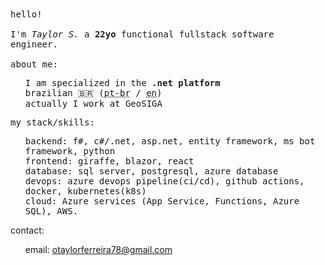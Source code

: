 <samp>
hello! 
<br>
<br>
I'm <i>Taylor S.</i> a <b>22yo</b> functional fullstack software engineer.
<br>
<br>
about me:<br>
<ul>
  I am specialized in the <b>.net platform</b><br>
  brazilian 🇧🇷 (<abbr title="Portuguese - Brazil">pt-br</abbr> / <abbr title="English">en</abbr>)<br>
  actually I work at GeoSIGA
</ul>
  my stack/skills:<br>
<ul> 
  backend: f#, c#/.net, asp.net, entity framework, ms bot framework, python<br>
  frontend: giraffe, blazor, react<br>
  database: sql server, postgresql, azure database<br>
  devops: azure devops pipeline(ci/cd), github actions, docker, kubernetes(k8s) <br>
  cloud: Azure services (App Service, Functions, Azure SQL), AWS.
<br>
</ul>
</samp>
contact:<br>
<ul>
<!-- linkedin: <a href="https://www.linkedin.com/in/taylors42-dev/">Taylor S.</a> <br> -->
  email: <a href="mailto:otalyorferreira78@gmail.com">otaylorferreira78@gmail.com</a><br>
<!--   my blog: <a href="https://blog.taylors42.com.br">tay blog</a><br> -->
<!--   my site: <a href="https://taylors42.com.br">taylorportifolio</a><br> -->
</ul>
</samp>
